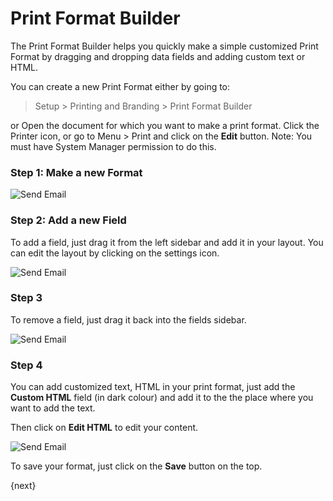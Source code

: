 # Print Format Builder

The Print Format Builder helps you quickly make a simple customized Print Format by dragging and dropping data fields and adding custom text or HTML.

You can create a new Print Format either by going to:

> Setup > Printing and Branding > Print Format Builder

or Open the document for which you want to make a print format. Click the Printer icon, or go to Menu > Print and click on the **Edit** button. Note: You must have System Manager permission to do this.

### Step 1: Make a new Format

<img class="screenshot" alt="Send Email" src="assets/img/setup/print/print-format-builder-1.gif">

### Step 2: Add a new Field

To add a field, just drag it from the left sidebar and add it in your layout. You can edit the layout by clicking on the settings <i class="octicon octicon-gear"></i> icon.

<img class="screenshot" alt="Send Email" src="assets/img/setup/print/print-format-builder-2.gif">

### Step 3

To remove a field, just drag it back into the fields sidebar.

<img class="screenshot" alt="Send Email" src="assets/img/setup/print/print-format-builder-3.gif">

### Step 4

You can add customized text, HTML in your print format, just add the **Custom HTML** field (in dark colour) and add it to the the place where you want to add the text.

Then click on **Edit HTML** to edit your content.

<img class="screenshot" alt="Send Email" src="assets/img/setup/print/print-format-builder-4.gif">

To save your format, just click on the **Save** button on the top.

{next}
